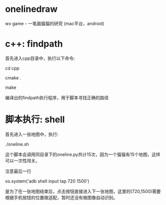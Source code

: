 
# onelinedraw
wx game - 一笔画猫猫的研究 (mac平台，android)


# c++: findpath
首先进入cpp目录中，执行以下命令:

cd cpp

cmake .

make

编译出的findpath执行程序，用于脚本寻找正确的路径

# 脚本执行: shell

首先进入一张地图中，执行:

./oneline.sh

这个脚本会调用同目录下的oneline.py共计15次，因为一个猫猫有15个地图，这样可以一次性闯关。

注意最后一行

os.system('adb shell input tap 720 1500')

是为了在一张地图结束后，点击按钮直接进入下一张地图，这里的(720,1500)需要根据手机按钮的位置做适配，暂时还没有做图像自动识别。
